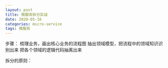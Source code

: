 ```yaml
---
layout: post
title: 微服务拆分实战
date: 2020-05-16
categories: micro-service
tags: 微服务
---
```




步骤：
梳理业务，画出核心业务的流程图
抽出领域模型，把流程中的领域知识识别出来
把各个领域的逻辑代码抽离出来


拆分的原则：

